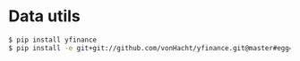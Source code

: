 # Data utils

```bash
$ pip install yfinance 
$ pip install -e git+git://github.com/vonHacht/yfinance.git@master#egg=yfinance
```
